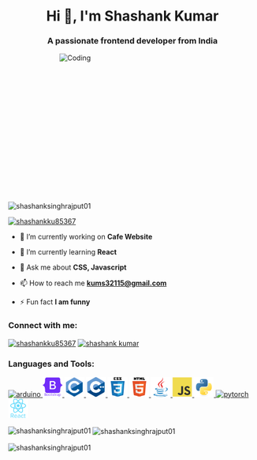 


<h1 align="center">Hi 👋, I'm Shashank Kumar</h1>
<h3 align="center">A passionate frontend developer from India</h3>
<img align="right" alt="Coding" width="400" height="300" src="https://encrypted-tbn0.gstatic.com/images?q=tbn:ANd9GcTJnFEXOS3xVLBIvA2MxSaytRGet5P5a9nQ0Q&s">
<p align="left"> <img src="https://komarev.com/ghpvc/?username=shashanksinghrajput01&label=Profile%20views&color=0e75b6&style=flat" alt="shashanksinghrajput01" /> </p>

<p align="left"> <a href="https://twitter.com/shashankku85367" target="blank"><img src="https://img.shields.io/twitter/follow/shashankku85367?logo=twitter&style=for-the-badge" alt="shashankku85367" /></a> </p>

- 🔭 I’m currently working on **Cafe Website**

- 🌱 I’m currently learning **React**

- 💬 Ask me about **CSS, Javascript**

- 📫 How to reach me **kums32115@gmail.com**

- ⚡ Fun fact **I am funny**

<h3 align="left">Connect with me:</h3>
<p align="left">
<a href="https://twitter.com/shashankku85367" target="blank"><img align="center" src="https://raw.githubusercontent.com/rahuldkjain/github-profile-readme-generator/master/src/images/icons/Social/twitter.svg" alt="shashankku85367" height="30" width="40" /></a>
<a href="https://linkedin.com/in/shashank kumar" target="blank"><img align="center" src="https://raw.githubusercontent.com/rahuldkjain/github-profile-readme-generator/master/src/images/icons/Social/linked-in-alt.svg" alt="shashank kumar" height="30" width="40" /></a>
</p>

<h3 align="left">Languages and Tools:</h3>
<p align="left"> <a href="https://www.arduino.cc/" target="_blank" rel="noreferrer"> <img src="https://cdn.worldvectorlogo.com/logos/arduino-1.svg" alt="arduino" width="40" height="40"/> </a> <a href="https://getbootstrap.com" target="_blank" rel="noreferrer"> <img src="https://raw.githubusercontent.com/devicons/devicon/master/icons/bootstrap/bootstrap-plain-wordmark.svg" alt="bootstrap" width="40" height="40"/> </a> <a href="https://www.cprogramming.com/" target="_blank" rel="noreferrer"> <img src="https://raw.githubusercontent.com/devicons/devicon/master/icons/c/c-original.svg" alt="c" width="40" height="40"/> </a> <a href="https://www.w3schools.com/cpp/" target="_blank" rel="noreferrer"> <img src="https://raw.githubusercontent.com/devicons/devicon/master/icons/cplusplus/cplusplus-original.svg" alt="cplusplus" width="40" height="40"/> </a> <a href="https://www.w3schools.com/css/" target="_blank" rel="noreferrer"> <img src="https://raw.githubusercontent.com/devicons/devicon/master/icons/css3/css3-original-wordmark.svg" alt="css3" width="40" height="40"/> </a> <a href="https://www.w3.org/html/" target="_blank" rel="noreferrer"> <img src="https://raw.githubusercontent.com/devicons/devicon/master/icons/html5/html5-original-wordmark.svg" alt="html5" width="40" height="40"/> </a> <a href="https://www.java.com" target="_blank" rel="noreferrer"> <img src="https://raw.githubusercontent.com/devicons/devicon/master/icons/java/java-original.svg" alt="java" width="40" height="40"/> </a> <a href="https://developer.mozilla.org/en-US/docs/Web/JavaScript" target="_blank" rel="noreferrer"> <img src="https://raw.githubusercontent.com/devicons/devicon/master/icons/javascript/javascript-original.svg" alt="javascript" width="40" height="40"/> </a> <a href="https://www.python.org" target="_blank" rel="noreferrer"> <img src="https://raw.githubusercontent.com/devicons/devicon/master/icons/python/python-original.svg" alt="python" width="40" height="40"/> </a> <a href="https://pytorch.org/" target="_blank" rel="noreferrer"> <img src="https://www.vectorlogo.zone/logos/pytorch/pytorch-icon.svg" alt="pytorch" width="40" height="40"/> </a> <a href="https://reactjs.org/" target="_blank" rel="noreferrer"> <img src="https://raw.githubusercontent.com/devicons/devicon/master/icons/react/react-original-wordmark.svg" alt="react" width="40" height="40"/> </a> </p>

<p><img align="left" src="https://github-readme-stats.vercel.app/api/top-langs?username=shashanksinghrajput01&show_icons=true&locale=en&layout=compact" alt="shashanksinghrajput01" /></p>

<p>&nbsp;<img align="center" src="https://github-readme-stats.vercel.app/api?username=shashanksinghrajput01&show_icons=true&locale=en" alt="shashanksinghrajput01" /></p>

<p><img align="center" src="https://github-readme-streak-stats.herokuapp.com/?user=shashanksinghrajput01&" alt="shashanksinghrajput01" /></p>
